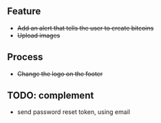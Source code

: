 ## Feature 
- ~~Add an alert that tells the user to create bitcoins~~ 
- ~~Upload images~~ 

## Process
- ~~Change the logo on the footer~~

## TODO: complement
- send password reset token, using email